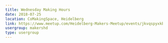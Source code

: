 ```yaml
---
title: Wednesday Making Hours
date: 2018-07-25
location: CoMakingSpace, Heidelberg
link: https://www.meetup.com/Heidelberg-Makers-Meetup/events/jkvqspyxkbhc/
usergroup: makershd
type: usergroup
---
```

